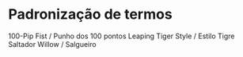 # Padronização de termos

100-Pip Fist / Punho dos 100 pontos
Leaping Tiger Style / Estilo Tigre Saltador
Willow / Salgueiro
